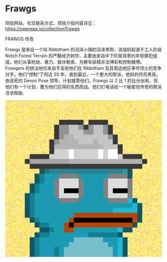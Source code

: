 # Frawgs

项目网站、社交联系方式、项目介绍内容详见：https://opensea.io/collection/frawgs

FRAWGS 传奇

Frawgs 是来自一个叫 Ribbitham 的沼泽小镇的沼泽黑帮。该组织起源于工人阶级 Notch Forest Terrain 的严酷经济剥夺，主要由来自中下阶层背景的年轻罪犯组成。他们从事抢劫、暴力、敲诈勒索、为赛车妖精非法博彩和控制赌博。Frawgers 的统治地位来自于击败他们在 Ribbitham 及其周边地区争夺领土的竞争对手。他们“控制”了将近 20 年，直到最近，一个更大的帮派，他妈的月亮男孩，由该死的 Devon Pose 领导，计划接管他们。Frawgs 以 2 比 1 的比分出局，但他们有一个计划，要为他们应得的东西而战。他们打电话给一个秘密但传奇的帮派寻求帮助.

![nft](01.png)
